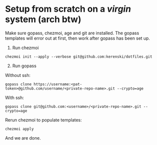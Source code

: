 # Setup from scratch on a _virgin_ system (arch btw)

Make sure gopass, chezmoi, age and git are installed.
The gopass templates will error out at first,
then work after gopass has been set up.

1. Run chezmoi

```console
chezmoi init --apply --verbose git@github.com:kerenski/dotfiles.git
```

2. Run gopass

Without ssh:

```console
gopass clone https://username:<pat-token>@github.com/username/<private-repo-name>.git --crypto=age
```

With ssh:

```console
gopass clone git@github.com:<username>/<private-repo-name>.git --crypto=age
```

Rerun chezmoi to populate templates:

```console
chezmoi apply
```

And we are done.
